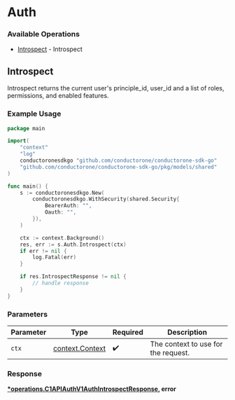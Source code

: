 # Auth

### Available Operations

* [Introspect](#introspect) - Introspect

## Introspect

Introspect returns the current user's principle_id, user_id and a list of roles, permissions, and enabled features.

### Example Usage

```go
package main

import(
	"context"
	"log"
	conductoronesdkgo "github.com/conductorone/conductorone-sdk-go"
	"github.com/conductorone/conductorone-sdk-go/pkg/models/shared"
)

func main() {
    s := conductoronesdkgo.New(
        conductoronesdkgo.WithSecurity(shared.Security{
            BearerAuth: "",
            Oauth: "",
        }),
    )

    ctx := context.Background()
    res, err := s.Auth.Introspect(ctx)
    if err != nil {
        log.Fatal(err)
    }

    if res.IntrospectResponse != nil {
        // handle response
    }
}
```

### Parameters

| Parameter                                             | Type                                                  | Required                                              | Description                                           |
| ----------------------------------------------------- | ----------------------------------------------------- | ----------------------------------------------------- | ----------------------------------------------------- |
| `ctx`                                                 | [context.Context](https://pkg.go.dev/context#Context) | :heavy_check_mark:                                    | The context to use for the request.                   |


### Response

**[*operations.C1APIAuthV1AuthIntrospectResponse](../../models/operations/c1apiauthv1authintrospectresponse.md), error**

